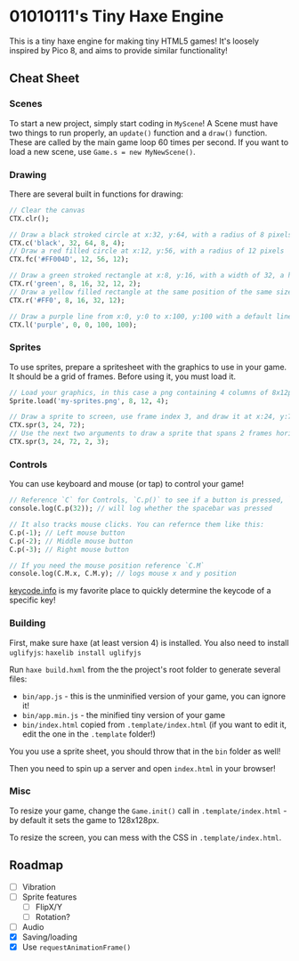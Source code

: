 # 01010111's Tiny Haxe Engine

This is a tiny haxe engine for making tiny HTML5 games! It's loosely inspired by Pico 8, and aims to provide similar functionality!

## Cheat Sheet

### Scenes

To start a new project, simply start coding in `MyScene`! A Scene must have two things to run properly, an `update()` function and a `draw()` function. These are called by the main game loop 60 times per second. If you want to load a new scene, use `Game.s = new MyNewScene()`.

### Drawing

There are several built in functions for drawing:

```haxe
// Clear the canvas
CTX.clr();

// Draw a black stroked circle at x:32, y:64, with a radius of 8 pixels, and a line width of 4
CTX.c('black', 32, 64, 8, 4);
// Draw a red filled circle at x:12, y:56, with a radius of 12 pixels
CTX.fc('#FF004D', 12, 56, 12);

// Draw a green stroked rectangle at x:8, y:16, with a width of 32, a height of 12, and a line width of 2 pixels
CTX.r('green', 8, 16, 32, 12, 2);
// Draw a yellow filled rectangle at the same position of the same size
CTX.r('#FF0', 8, 16, 32, 12);

// Draw a purple line from x:0, y:0 to x:100, y:100 with a default line width of 1 pixel
CTX.l('purple', 0, 0, 100, 100);
```

### Sprites

To use sprites, prepare a spritesheet with the graphics to use in your game. It should be a grid of frames. Before using it, you must load it.

```haxe
// Load your graphics, in this case a png containing 4 columns of 8x12px sprites, best to be done in your Scene's constructor
Sprite.load('my-sprites.png', 8, 12, 4);

// Draw a sprite to screen, use frame index 3, and draw it at x:24, y:72
CTX.spr(3, 24, 72);
// Use the next two arguments to draw a sprite that spans 2 frames horizontally, and 3 vertically
CTX.spr(3, 24, 72, 2, 3);
```

### Controls

You can use keyboard and mouse (or tap) to control your game!

```haxe
// Reference `C` for Controls, `C.p()` to see if a button is pressed, `C.jp()` to see if a button was just pressed. Just pass through the keycode of the key you want to check!
console.log(C.p(32)); // will log whether the spacebar was pressed

// It also tracks mouse clicks. You can refernce them like this:
C.p(-1); // Left mouse button
C.p(-2); // Middle mouse button
C.p(-3); // Right mouse button

// If you need the mouse position reference `C.M`
console.log(C.M.x, C.M.y); // logs mouse x and y position
```

[keycode.info](https://keycode.info/) is my favorite place to quickly determine the keycode of a specific key!

### Building

First, make sure haxe (at least version 4) is installed. You also need to install `uglifyjs`:
```haxelib install uglifyjs```

Run `haxe build.hxml` from the the project's root folder to generate several files:
- `bin/app.js` - this is the unminified version of your game, you can ignore it!
- `bin/app.min.js` - the minified tiny version of your game
- `bin/index.html` copied from `.template/index.html` (if you want to edit it, edit the one in the `.template` folder!)

You you use a sprite sheet, you should throw that in the `bin` folder as well!

Then you need to spin up a server and open `index.html` in your browser!

### Misc

To resize your game, change the `Game.init()` call in `.template/index.html` - by default it sets the game to 128x128px.

To resize the screen, you can mess with the CSS in `.template/index.html`.

## Roadmap

- [ ] Vibration
- [ ] Sprite features
  - [ ] FlipX/Y
  - [ ] Rotation?
- [ ] Audio
- [x] Saving/loading
- [x] Use `requestAnimationFrame()`